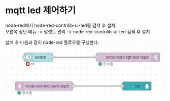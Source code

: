 # mqtt led 제어하기

node-red에서 node-red-contrilib-ui-led를 검색 후 설치  
오른쪽 상단 메뉴 -> 팔렛트 관리 -> node-red-contrilib-ui-led 검색 후 설치  
  
설치 후 다음과 같이 node-red 플로우를 구성한다.  
![1.png](./img/1.png)
